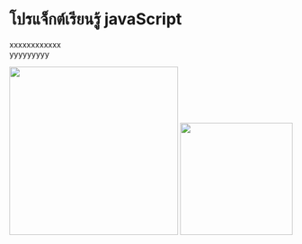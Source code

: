 # โปรแจ็กต์เรียนรู้ javaScript
xxxxxxxxxxxx
<br>
yyyyyyyyy

<img src="https://user-images.githubusercontent.com/89632443/139389568-7ebf0e94-42f5-419b-8ded-ab12ff411454.PNG" height="300" >

<img src="https://user-images.githubusercontent.com/89632443/139391792-efbc0cdc-c7a2-4c30-874d-67ad20a59593.PNG" height="200" >

